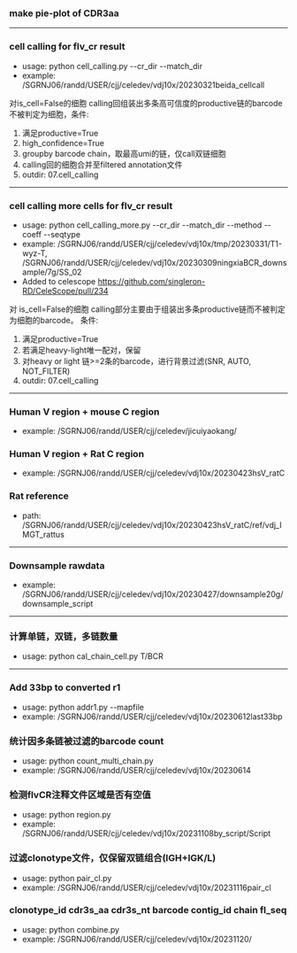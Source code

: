 ### make pie-plot of CDR3aa
---
### cell calling for flv_cr result
- usage: python cell_calling.py --cr_dir --match_dir
- example: /SGRNJ06/randd/USER/cjj/celedev/vdj10x/20230321beida_cellcall

对is_cell=False的细胞 calling回组装出多条高可信度的productive链的barcode不被判定为细胞，条件:
1. 满足productive=True
2. high_confidence=True
3. groupby barcode chain，取最高umi的链，仅call双链细胞
4. calling回的细胞合并至filtered annotation文件
5. outdir: 07.cell_calling 
---
### cell calling more cells for flv_cr result
- usage: python cell_calling_more.py --cr_dir --match_dir --method --coeff --seqtype
- example: /SGRNJ06/randd/USER/cjj/celedev/vdj10x/tmp/20230331/T1-wyz-T, /SGRNJ06/randd/USER/cjj/celedev/vdj10x/20230309ningxiaBCR_downsample/7g/SS_02
- Added to celescope https://github.com/singleron-RD/CeleScope/pull/234

对 is_cell=False的细胞 calling部分主要由于组装出多条productive链而不被判定为细胞的barcode。
条件:
1. 满足productive=True
2. 若满足heavy-light唯一配对，保留
3. 对heavy or light 链>=2条的barcode，进行背景过滤(SNR, AUTO, NOT_FILTER)
4. outdir: 07.cell_calling 
---
### Human V region + mouse C region
- example: /SGRNJ06/randd/USER/cjj/celedev/jicuiyaokang/
### Human V region + Rat C region
- example: /SGRNJ06/randd/USER/cjj/celedev/vdj10x/20230423hsV_ratC
### Rat reference
- path: /SGRNJ06/randd/USER/cjj/celedev/vdj10x/20230423hsV_ratC/ref/vdj_IMGT_rattus
---
### Downsample rawdata
- example: /SGRNJ06/randd/USER/cjj/celedev/vdj10x/20230427/downsample20g/downsample_script
---
### 计算单链，双链，多链数量
- usage: python cal_chain_cell.py T/BCR
---
### Add 33bp to converted r1
- usage: python addr1.py --mapfile
- example: /SGRNJ06/randd/USER/cjj/celedev/vdj10x/20230612last33bp
### 统计因多条链被过滤的barcode count
- usage: python count_multi_chain.py
- example: /SGRNJ06/randd/USER/cjj/celedev/vdj10x/20230614
### 检测flvCR注释文件区域是否有空值
- usage: python region.py
- example: /SGRNJ06/randd/USER/cjj/celedev/vdj10x/20231108by_script/Script
### 过滤clonotype文件，仅保留双链组合(IGH+IGK/L)
- usage: python pair_cl.py
- example: /SGRNJ06/randd/USER/cjj/celedev/vdj10x/20231116pair_cl
### clonotype_id	cdr3s_aa	cdr3s_nt	barcode	contig_id	chain	fl_seq
- usage: python combine.py
- example: /SGRNJ06/randd/USER/cjj/celedev/vdj10x/20231120/